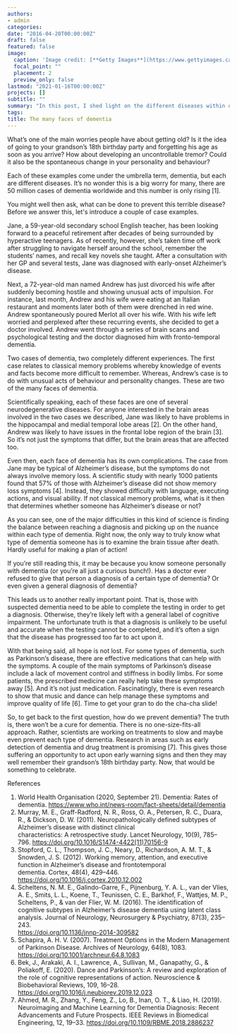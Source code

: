 ```yaml
---
authors:
- admin
categories:
date: "2016-04-20T00:00:00Z"
draft: false
featured: false
image: 
  caption: 'Image credit: [**Getty Images**](https://www.gettyimages.ca/detail/illustration/man-with-many-faces-royalty-free-illustration/165792327?language=it)'
  focal_point: ""
  placement: 2
  preview_only: false
lastmod: "2021-01-16T00:00:00Z"
projects: []
subtitle: ""
summary: "In this post, I shed light on the different diseases within dementia and the challengeshello this presents to clinicians and researchers."
tags:
title: The many faces of dementia
---
```


What’s one of the main worries people have about getting old? Is it the idea of going to your grandson’s 18th birthday party and forgetting his age as soon as you arrive? How about developing an uncontrollable tremor? Could it also be the spontaneous change in your personality and behaviour? 

Each of these examples come under the umbrella term, dementia, but each are different diseases. It’s no wonder this is a big worry for many, there are 50 million cases of dementia worldwide and this number is only rising [1]. 

You might well then ask, what can be done to prevent this terrible disease? Before we answer this, let's introduce a couple of case examples.

Jane, a 59-year-old secondary school English teacher, has been looking forward to a peaceful retirement after decades of being surrounded by hyperactive teenagers. As of recently, however, she’s taken time off work after struggling to navigate herself around the school, remember the students’ names, and recall key novels she taught. After a consultation with her GP and several tests, Jane was diagnosed with early-onset Alzheimer’s disease. 

Next, a 72-year-old man named Andrew has just divorced his wife after suddenly becoming hostile and showing unusual acts of impulsion. For instance, last month, Andrew and his wife were eating at an Italian restaurant and moments later both of them were drenched in red wine. Andrew spontaneously poured Merlot all over his wife. With his wife left worried and perplexed after these recurring events, she decided to get a doctor involved. Andrew went through a series of brain scans and psychological testing and the doctor diagnosed him with fronto-temporal dementia. 

Two cases of dementia, two completely different experiences. The first case relates to classical memory problems whereby knowledge of events and facts become more difficult to remember. Whereas, Andrew’s case is to do with unusual acts of behaviour and personality changes. These are two of the many faces of dementia. 

Scientifically speaking, each of these faces are one of several neurodegenerative diseases. For anyone interested in the brain areas involved in the two cases we described, Jane was likely to have problems in the hippocampal and medial temporal lobe areas [2]. On the other hand, Andrew was likely to have issues in the frontal lobe region of the brain [3]. So it’s not just the symptoms that differ, but the brain areas that are affected too.

Even then, each face of dementia has its own complications. The case from Jane may be typical of Alzheimer’s disease, but the symptoms do not always involve memory loss. A scientific study with nearly 1000 patients found that 57% of those with Alzheimer’s disease did not show memory loss symptoms [4]. Instead, they showed difficulty with language, executing actions, and visual ability. If not classical memory problems, what is it then that determines whether someone has Alzheimer’s disease or not?

As you can see, one of the major difficulties in this kind of science is finding the balance between reaching a diagnosis and picking up on the nuance within each type of dementia. Right now, the only way to truly know what type of dementia someone has is to examine the brain tissue after death. Hardly useful for making a plan of action!

If you’re still reading this, it may be because you know someone personally with dementia (or you’re all just a curious bunch!). Has a doctor ever refused to give that person a diagnosis of a certain type of dementia? Or even given a general diagnosis of dementia? 

This leads us to another really important point. That is, those with suspected dementia need to be able to complete the testing in order to get a diagnosis. Otherwise, they’re likely left with a general label of cognitive impairment. The unfortunate truth is that a diagnosis is unlikely to be useful and accurate when the testing cannot be completed, and it’s often a sign that the disease has progressed too far to act upon it. 

With that being said, all hope is not lost. For some types of dementia, such as Parkinson’s disease, there are effective medications that can help with the symptoms. A couple of the main symptoms of Parkinson’s disease include a lack of movement control and stiffness in bodily limbs. For some patients, the prescribed medicine can really help take these symptoms away [5]. And it’s not just medication. Fascinatingly, there is even research to show that music and dance can help manage these symptoms and improve quality of life [6]. Time to get your gran to do the cha-cha slide!

So, to get back to the first question, how do we prevent dementia? The truth is, there won’t be a cure for dementia. There is no one-size-fits-all approach. Rather, scientists are working on treatments to slow and maybe even prevent each type of dementia. Research in areas such as early detection of dementia and drug treatment is promising [7]. This gives those suffering an opportunity to act upon early warning signs and then they may well remember their grandson’s 18th birthday party. Now, that would be something to celebrate.

</p>

References 

1. World Health Organisation (2020, September 21). Dementia: Rates of dementia. https://www.who.int/news-room/fact-sheets/detail/dementia
2. Murray, M. E., Graff-Radford, N. R., Ross, O. A., Petersen, R. C., Duara, R., & Dickson, D. W. (2011). Neuropathologically defined subtypes of Alzheimer’s disease with distinct clinical      
   characteristics: A retrospective study. Lancet Neurology, 10(9), 785–796. https://doi.org/10.1016/S1474-4422(11)70156-9     
3. Stopford, C. L., Thompson, J. C., Neary, D., Richardson, A. M. T., & Snowden, J. S. (2012). Working memory, attention, and executive function in Alzheimer’s disease and frontotemporal   
   dementia. Cortex, 48(4), 429–446. https://doi.org/10.1016/j.cortex.2010.12.002
4. Scheltens, N. M. E., Galindo-Garre, F., Pijnenburg, Y. A. L., van der Vlies, A. E., Smits, L. L., Koene, T., Teunissen, C. E., Barkhof, F., Wattjes, M. P., Scheltens, P., & van der Flier, W.     M. (2016). The identification of cognitive subtypes in Alzheimer’s disease dementia using latent class analysis. Journal of Neurology, Neurosurgery & Psychiatry, 87(3), 235–243.      
   https://doi.org/10.1136/jnnp-2014-309582
5. Schapira, A. H. V. (2007). Treatment Options in the Modern Management of Parkinson Disease. Archives of Neurology, 64(8), 1083. https://doi.org/10.1001/archneur.64.8.1083
6. Bek, J., Arakaki, A. I., Lawrence, A., Sullivan, M., Ganapathy, G., & Poliakoff, E. (2020). Dance and Parkinson’s: A review and exploration of the role of cognitive representations of action.    Neuroscience & Biobehavioral Reviews, 109, 16–28. https://doi.org/10.1016/j.neubiorev.2019.12.023
7. Ahmed, M. R., Zhang, Y., Feng, Z., Lo, B., Inan, O. T., & Liao, H. (2019). Neuroimaging and Machine Learning for Dementia Diagnosis: Recent Advancements and Future Prospects. IEEE Reviews in     Biomedical Engineering, 12, 19–33. https://doi.org/10.1109/RBME.2018.2886237
